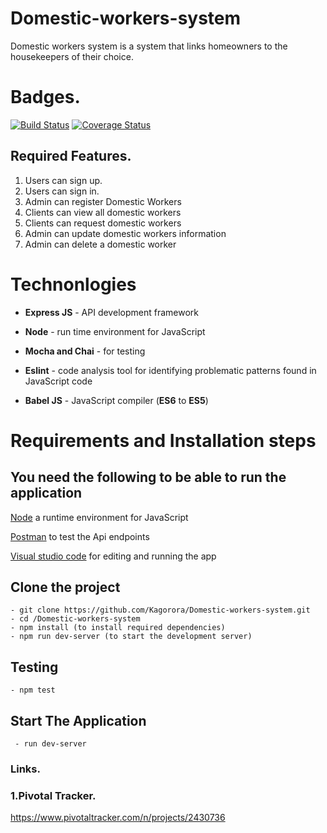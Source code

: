 # Domestic-workers-system
Domestic workers system is a system that links homeowners to the housekeepers of their choice.
# Badges.

[![Build Status](https://travis-ci.org/Kagorora/Domestic-workers-system.svg?branch=develop)](https://travis-ci.org/Kagorora/Domestic-workers-system)
[![Coverage Status](https://coveralls.io/repos/github/Kagorora/Domestic-workers-system/badge.png?branch=develop)](https://coveralls.io/github/Kagorora/Domestic-workers-system?branch=develop)


## Required Features.

1. Users can sign up.
2. Users can sign in.
3. Admin can register Domestic Workers
4. Clients can view all domestic workers
5. Clients can request domestic workers
6. Admin can update domestic workers information 
7. Admin can delete a domestic worker 

# **Technonlogies**

- **Express JS** - API development framework

- **Node** - run time environment for JavaScript
- **Mocha and Chai** - for testing
- **Eslint** - code analysis tool for identifying problematic patterns found in JavaScript code
- **Babel JS** - JavaScript compiler (**ES6** to **ES5**)

# **Requirements and Installation steps**

## **You need the following to be able to run the application**

[Node](https://nodejs.org/en/download/) a runtime environment for JavaScript

[Postman](https://www.getpostman.com/downloads/) to test the Api endpoints

[Visual studio code](https://code.visualstudio.com/download) for editing and running the app

## **Clone the project**

    - git clone https://github.com/Kagorora/Domestic-workers-system.git
    - cd /Domestic-workers-system
    - npm install (to install required dependencies)
    - npm run dev-server (to start the development server)

## **Testing**

    - npm test

## **Start The Application**

     - run dev-server

### Links.

### 1.Pivotal Tracker.

https://www.pivotaltracker.com/n/projects/2430736

